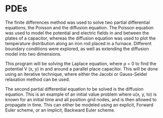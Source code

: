 # PDEs


The finite differences method was used to solve two partial differential equations, the Poisson and the diffusion equation. The Poisson equation was used to model the potential and electric fields in and between the plates of a capacitor, whereas the diffusion equation was used to plot the temperature distribution along an iron rod placed in a furnace. Different boundary conditions were explored, as well as extending the diffusion model into two dimensions.

This program will be solving the Laplace equation, where ρ = 0 to find the potential V (x, y) in and around a parallel place capacitor. This will be done using an iterative technique, where either the Jacobi or Gauss-Seidel relaxation method can be used.
 

The second partial differential equation to be solved is the diffusion equation. This is an example of an initial value problem where u(x, y, to) is known for an initial time and all position grid nodes, and is then allowed to propagate in time. This can either be modeled using an explicit, Forward Euler scheme, or an implicit, Backward Euler scheme. 
